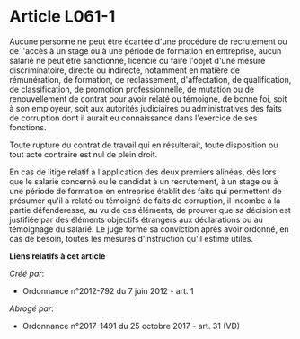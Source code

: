 # Article L061-1

Aucune personne ne peut être écartée d'une procédure de recrutement ou de l'accès à un stage ou à une période de formation en
entreprise, aucun salarié ne peut être sanctionné, licencié ou faire l'objet d'une mesure discriminatoire, directe ou
indirecte, notamment en matière de rémunération, de formation, de reclassement, d'affectation, de qualification, de
classification, de promotion professionnelle, de mutation ou de renouvellement de contrat pour avoir relaté ou témoigné, de
bonne foi, soit à son employeur, soit aux autorités judiciaires ou administratives des faits de corruption dont il aurait eu
connaissance dans l'exercice de ses fonctions. 

Toute rupture du contrat de travail qui en résulterait, toute disposition ou tout acte contraire est nul de plein droit. 

En cas de litige relatif à l'application des deux premiers alinéas, dès lors que le salarié concerné ou le candidat à un
recrutement, à un stage ou à une période de formation en entreprise établit des faits qui permettent de présumer qu'il a
relaté ou témoigné de faits de corruption, il incombe à la partie défenderesse, au vu de ces éléments, de prouver que sa
décision est justifiée par des éléments objectifs étrangers aux déclarations ou au témoignage du salarié. Le juge forme sa
conviction après avoir ordonné, en cas de besoin, toutes les mesures d'instruction qu'il estime utiles.

**Liens relatifs à cet article**

_Créé par_:

  - Ordonnance n°2012-792 du 7 juin 2012 - art. 1

_Abrogé par_:

  - Ordonnance n°2017-1491 du 25 octobre 2017 - art. 31 (VD)

